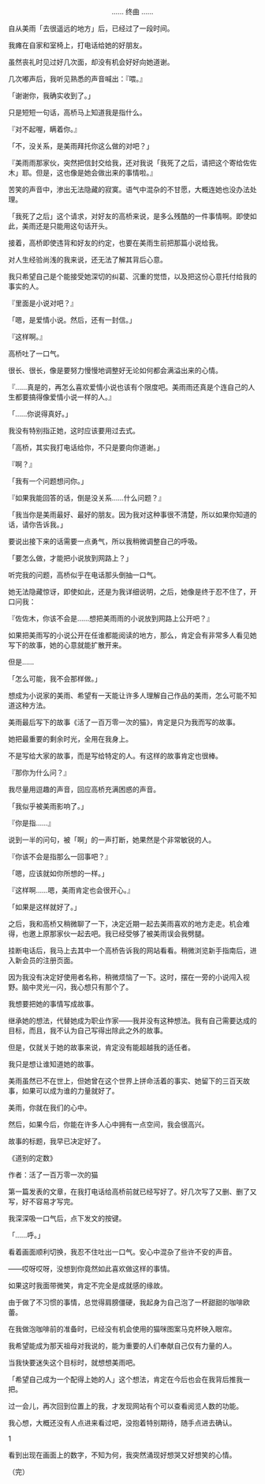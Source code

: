 <p align="center">…… 终曲 ……</p>

自从美雨「去很遥远的地方」后，已经过了一段时间。

我瘫在自家和室椅上，打电话给她的好朋友。

虽然丧礼时见过好几次面，却没有机会好好向她道谢。

几次嘟声后，我听见熟悉的声音喊出：『喂。』

「谢谢你，我确实收到了。」

只是短短一句话，高桥马上知道我是指什么。

『对不起喔，瞒着你。』

「不，没关系，是美雨拜托你这么做的对吧？」

『美雨雨那家伙，突然把信封交给我，还对我说「我死了之后，请把这个寄给佐佐木」耶。但是，这也像是她会做出来的事情啦。』

苦笑的声音中，渗出无法隐藏的寂寞。语气中混杂的不甘愿，大概连她也没办法处理。

「我死了之后」这个请求，对好友的高桥来说，是多么残酷的一件事情啊。即使如此，美雨还是只能用这句话开头。

接着，高桥即使违背和好友的约定，也要在美雨生前把那篇小说给我。

对人生经验尚浅的我来说，还无法了解其背后心意。

我只希望自己是个能接受她深切的纠葛、沉重的觉悟，以及把这份心意托付给我的事实的人。

『里面是小说对吧？』

「嗯，是爱情小说。然后，还有一封信。」

『这样啊。』

高桥吐了一口气。

很长、很长，像是要努力慢慢地调整好无论如何都会满溢出来的心情。

『……真是的，再怎么喜欢爱情小说也该有个限度吧。美雨雨还真是个连自己的人生都要搞得像爱情小说一样的人。』

「……你说得真好。」

我没有特别指正她，这时应该要用过去式。

「高桥，其实我打电话给你，不只是要向你道谢。」

『啊？』

「我有一个问题想问你。」

『如果我能回答的话，倒是没关系……什么问题？』

「我当你是美雨最好、最好的朋友。因为我对这种事很不清楚，所以如果你知道的话，请你告诉我。」

要说出接下来的话需要一点勇气，所以我稍微调整自己的呼吸。

「要怎么做，才能把小说放到网路上？」

听完我的问题，高桥似乎在电话那头倒抽一口气。

她无法隐藏惊讶，即使如此，还是为我详细说明，之后，她像是终于忍不住了，开口问我：

『佐佐木，你该不会是……想把美雨雨的小说放到网路上公开吧？』

如果把美雨写的小说公开在任谁都能阅读的地方，那么，肯定会有非常多人看见她写下的故事，她的心意就能扩散开来。

但是……

「怎么可能，我不会那样做。」

想成为小说家的美雨、希望有一天能让许多人理解自己作品的美雨，怎么可能不知道这种方法。

美雨最后写下的故事《活了一百万零一次的猫》，肯定是只为我而写的故事。

她把最重要的剩余时光，全用在我身上。

不是写给大家的故事，而是写给特定的人。有这样的故事肯定也很棒。

『那你为什么问？』

我尽量用逗趣的声音，回应高桥充满困惑的声音。

「我似乎被美雨影响了。」

『你是指……』

说到一半的问句，被「啊」的一声打断，她果然是个非常敏锐的人。

『你该不会是指那么一回事吧？』

「嗯，应该就如你所想的一样。」

『这样啊……嗯，美雨肯定也会很开心。』

「如果是这样就好了。」

之后，我和高桥又稍微聊了一下，决定近期一起去美雨喜欢的地方走走。机会难得，也邀上原那家伙一起去吧。我已经受够了被美雨误会我劈腿。

挂断电话后，我马上去其中一个高桥告诉我的网站看看。稍微浏览新手指南后，进入新会员的注册页面。

因为我没有决定好使用者名称，稍微烦恼了一下。这时，摆在一旁的小说闯入视野。脑中灵光一闪，我心想只有那个了。

我想要把她的事情写成故事。

继承她的想法，代替她成为职业作家——我并没有这种想法。我有自己需要达成的目标，而且，我不认为自己写得出除此之外的故事。

但是，仅就关于她的故事来说，肯定没有能超越我的适任者。

我只是想让谁知道她的故事。

美雨虽然已不在世上，但她曾在这个世界上拼命活着的事实、她留下的三百天故事，如果可以成为谁的力量就好了。

美雨，你就在我们的心中。

然后，如果今后，你能在许多人心中拥有一点空间，我会很高兴。

故事的标题，我早已决定好了。

《道别的定数》

作者：活了一百万零一次的猫

第一篇发表的文章，在我打电话给高桥前就已经写好了。好几次写了又删、删了又写，好不容易才写完。

我深深吸一口气后，点下发文的按键。

「……呼。」

看着画面顺利切换，我忍不住吐出一口气。安心中混杂了些许不安的声音。

——哎呀哎呀，没想到你竟然如此喜欢做这样的事情。

如果这时我面带微笑，肯定不完全是成就感的缘故。

由于做了不习惯的事情，总觉得肩膀僵硬，我起身为自己泡了一杯甜甜的咖啡欧蕾。

在我做泡咖啡前的准备时，已经没有机会使用的猫咪图案马克杯映入眼帘。

我希望能成为那天祖母对我说的，能为重要的人们奉献自己仅有力量的人。

当我快要迷失这个目标时，就想想美雨吧。

「希望自己成为一个配得上她的人」这个想法，肯定在今后也会在我背后推我一把。

过一会儿，再次回到位置上的我，才发现网站有个可以查看阅览人数的功能。

我心想，大概还没有人点进来看过吧，没抱着特别期待，随手点进去确认。

1

看到出现在画面上的数字，不知为何，我突然涌现好想哭又好想笑的心情。

（完）

